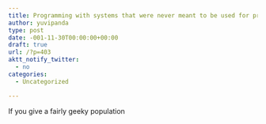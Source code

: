 ```yaml
---
title: Programming with systems that were never meant to be used for programming
author: yuvipanda
type: post
date: -001-11-30T00:00:00+00:00
draft: true
url: /?p=403
aktt_notify_twitter:
  - no
categories:
  - Uncategorized

---
```

If you give a fairly geeky population